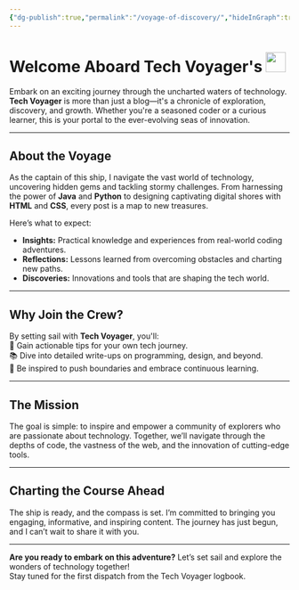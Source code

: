 ```yaml
---
{"dg-publish":true,"permalink":"/voyage-of-discovery/","hideInGraph":true,"tags":["gardenEntry"],"noteIcon":""}
---
```


# Welcome Aboard **Tech Voyager's <img src="/img/usr/hbothra.svg" style="width: 36px; height: 36px; margin:0; padding:0;float:none;" />**

Embark on an exciting journey through the uncharted waters of technology. **Tech Voyager** is more than just a blog—it's a chronicle of exploration, discovery, and growth. Whether you're a seasoned coder or a curious learner, this is your portal to the ever-evolving seas of innovation.

---

## **About the Voyage**

As the captain of this ship, I navigate the vast world of technology, uncovering hidden gems and tackling stormy challenges. From harnessing the power of **Java** and **Python** to designing captivating digital shores with **HTML** and **CSS**, every post is a map to new treasures.

Here’s what to expect:  
- **Insights:** Practical knowledge and experiences from real-world coding adventures.  
- **Reflections:** Lessons learned from overcoming obstacles and charting new paths.  
- **Discoveries:** Innovations and tools that are shaping the tech world.  

---

## **Why Join the Crew?**

By setting sail with **Tech Voyager**, you'll:  
🚀 Gain actionable tips for your own tech journey.  
📚 Dive into detailed write-ups on programming, design, and beyond.  
🌟 Be inspired to push boundaries and embrace continuous learning.

---

## **The Mission**

The goal is simple: to inspire and empower a community of explorers who are passionate about technology. Together, we’ll navigate through the depths of code, the vastness of the web, and the innovation of cutting-edge tools.

---

## **Charting the Course Ahead**

The ship is ready, and the compass is set. I’m committed to bringing you engaging, informative, and inspiring content. The journey has just begun, and I can’t wait to share it with you.

---

**Are you ready to embark on this adventure?** Let’s set sail and explore the wonders of technology together!  
Stay tuned for the first dispatch from the Tech Voyager logbook.  
